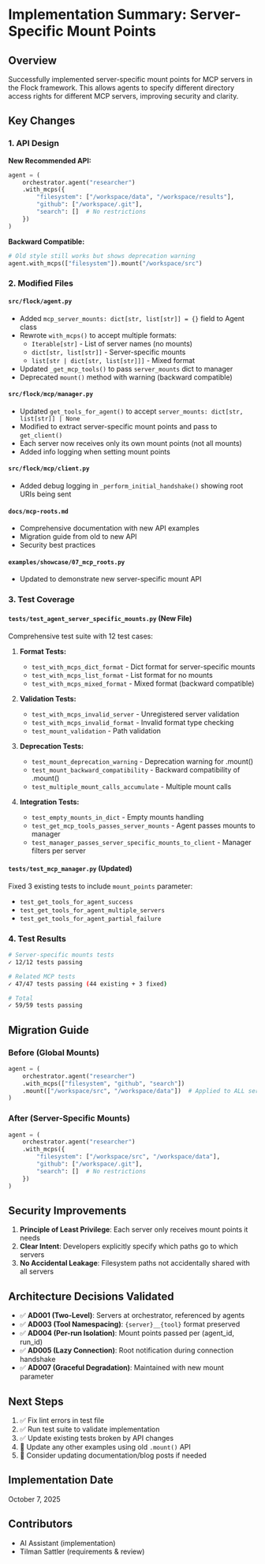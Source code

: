 # Implementation Summary: Server-Specific Mount Points

## Overview

Successfully implemented server-specific mount points for MCP servers in the Flock framework. This allows agents to specify different directory access rights for different MCP servers, improving security and clarity.

## Key Changes

### 1. API Design

**New Recommended API:**
```python
agent = (
    orchestrator.agent("researcher")
    .with_mcps({
        "filesystem": ["/workspace/data", "/workspace/results"],
        "github": ["/workspace/.git"],
        "search": []  # No restrictions
    })
)
```

**Backward Compatible:**
```python
# Old style still works but shows deprecation warning
agent.with_mcps(["filesystem"]).mount("/workspace/src")
```

### 2. Modified Files

#### `src/flock/agent.py`
- Added `mcp_server_mounts: dict[str, list[str]] = {}` field to Agent class
- Rewrote `with_mcps()` to accept multiple formats:
  - `Iterable[str]` - List of server names (no mounts)
  - `dict[str, list[str]]` - Server-specific mounts
  - `list[str | dict[str, list[str]]]` - Mixed format
- Updated `_get_mcp_tools()` to pass `server_mounts` dict to manager
- Deprecated `mount()` method with warning (backward compatible)

#### `src/flock/mcp/manager.py`
- Updated `get_tools_for_agent()` to accept `server_mounts: dict[str, list[str]] | None`
- Modified to extract server-specific mount points and pass to `get_client()`
- Each server now receives only its own mount points (not all mounts)
- Added info logging when setting mount points

#### `src/flock/mcp/client.py`
- Added debug logging in `_perform_initial_handshake()` showing root URIs being sent

#### `docs/mcp-roots.md`
- Comprehensive documentation with new API examples
- Migration guide from old to new API
- Security best practices

#### `examples/showcase/07_mcp_roots.py`
- Updated to demonstrate new server-specific mount API

### 3. Test Coverage

#### `tests/test_agent_server_specific_mounts.py` (New File)
Comprehensive test suite with 12 test cases:

1. **Format Tests:**
   - `test_with_mcps_dict_format` - Dict format for server-specific mounts
   - `test_with_mcps_list_format` - List format for no mounts
   - `test_with_mcps_mixed_format` - Mixed format (backward compatible)

2. **Validation Tests:**
   - `test_with_mcps_invalid_server` - Unregistered server validation
   - `test_with_mcps_invalid_format` - Invalid format type checking
   - `test_mount_validation` - Path validation

3. **Deprecation Tests:**
   - `test_mount_deprecation_warning` - Deprecation warning for .mount()
   - `test_mount_backward_compatibility` - Backward compatibility of .mount()
   - `test_multiple_mount_calls_accumulate` - Multiple mount calls

4. **Integration Tests:**
   - `test_empty_mounts_in_dict` - Empty mounts handling
   - `test_get_mcp_tools_passes_server_mounts` - Agent passes mounts to manager
   - `test_manager_passes_server_specific_mounts_to_client` - Manager filters per server

#### `tests/test_mcp_manager.py` (Updated)
Fixed 3 existing tests to include `mount_points` parameter:
- `test_get_tools_for_agent_success`
- `test_get_tools_for_agent_multiple_servers`
- `test_get_tools_for_agent_partial_failure`

### 4. Test Results

```bash
# Server-specific mounts tests
✓ 12/12 tests passing

# Related MCP tests
✓ 47/47 tests passing (44 existing + 3 fixed)

# Total
✓ 59/59 tests passing
```

## Migration Guide

### Before (Global Mounts)
```python
agent = (
    orchestrator.agent("researcher")
    .with_mcps(["filesystem", "github", "search"])
    .mount(["/workspace/src", "/workspace/data"])  # Applied to ALL servers
)
```

### After (Server-Specific Mounts)
```python
agent = (
    orchestrator.agent("researcher")
    .with_mcps({
        "filesystem": ["/workspace/src", "/workspace/data"],
        "github": ["/workspace/.git"],
        "search": []  # No restrictions
    })
)
```

## Security Improvements

1. **Principle of Least Privilege**: Each server only receives mount points it needs
2. **Clear Intent**: Developers explicitly specify which paths go to which servers
3. **No Accidental Leakage**: Filesystem paths not accidentally shared with all servers

## Architecture Decisions Validated

- ✅ **AD001 (Two-Level)**: Servers at orchestrator, referenced by agents
- ✅ **AD003 (Tool Namespacing)**: `{server}__{tool}` format preserved
- ✅ **AD004 (Per-run Isolation)**: Mount points passed per (agent_id, run_id)
- ✅ **AD005 (Lazy Connection)**: Root notification during connection handshake
- ✅ **AD007 (Graceful Degradation)**: Maintained with new mount parameter

## Next Steps

1. ✅ Fix lint errors in test file
2. ✅ Run test suite to validate implementation
3. ✅ Update existing tests broken by API changes
4. 🔲 Update any other examples using old `.mount()` API
5. 🔲 Consider updating documentation/blog posts if needed

## Implementation Date

October 7, 2025

## Contributors

- AI Assistant (implementation)
- Tilman Sattler (requirements & review)

